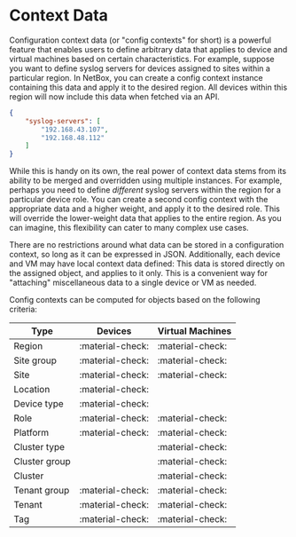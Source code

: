 # Context Data

Configuration context data (or "config contexts" for short) is a powerful feature that enables users to define arbitrary data that applies to device and virtual machines based on certain characteristics. For example, suppose you want to define syslog servers for devices assigned to sites within a particular region. In NetBox, you can create a config context instance containing this data and apply it to the desired region. All devices within this region will now include this data when fetched via an API.

```json
{
    "syslog-servers": [
        "192.168.43.107",
        "192.168.48.112"
    ]
}
```

While this is handy on its own, the real power of context data stems from its ability to be merged and overridden using multiple instances. For example, perhaps you need to define _different_ syslog servers within the region for a particular device role. You can create a second config context with the appropriate data and a higher weight, and apply it to the desired role. This will override the lower-weight data that applies to the entire region. As you can imagine, this flexibility can cater to many complex use cases.

There are no restrictions around what data can be stored in a configuration context, so long as it can be expressed in JSON. Additionally, each device and VM may have local context data defined: This data is stored directly on the assigned object, and applies to it only. This is a convenient way for "attaching" miscellaneous data to a single device or VM as needed.

Config contexts can be computed for objects based on the following criteria:

| Type          | Devices          | Virtual Machines |
|---------------|------------------|------------------|
| Region        | :material-check: | :material-check: |
| Site group    | :material-check: | :material-check: |
| Site          | :material-check: | :material-check: |
| Location      | :material-check: |                  |
| Device type   | :material-check: |                  |
| Role          | :material-check: | :material-check: |
| Platform      | :material-check: | :material-check: |
| Cluster type  |                  | :material-check: |
| Cluster group |                  | :material-check: |
| Cluster       |                  | :material-check: |
| Tenant group  | :material-check: | :material-check: |
| Tenant        | :material-check: | :material-check: |
| Tag           | :material-check: | :material-check: |
